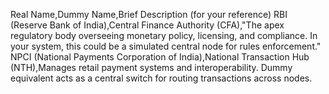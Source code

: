 Real Name,Dummy Name,Brief Description (for your reference)
RBI (Reserve Bank of India),Central Finance Authority (CFA),"The apex regulatory body overseeing monetary policy, licensing, and compliance. In your system, this could be a simulated central node for rules enforcement."
NPCI (National Payments Corporation of India),National Transaction Hub (NTH),Manages retail payment systems and interoperability. Dummy equivalent acts as a central switch for routing transactions across nodes.
